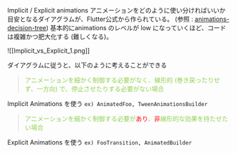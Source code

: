 

Implicit / Explicit animations アニメーションをどのように使い分ければいいか目安となるダイアグラムが、Flutter公式から作られている。 (参照 : [animations-decision-tree](https://docs.flutter.dev/assets/images/docs/ui/animations/animation-decision-tree.png))
基本的にanimations のレベルが low になっていくほど、コードは複雑かつ肥大化する (難しくなる)。

![[Implicit_vs_Explicit_1.png]]

ダイアグラムに従うと、以下のように考えることができる

><font color="#92d050">アニメーションを細かく制御する必要がなく、線形的 (巻き戻ったりせず、一方向) で、停止させたりする必要がない場合</font>

Implicit Animations を使う
	`ex) AnimatedFoo, TweenAnimationsBuilder`


><font color="#92d050">アニメーションを細かく制御する必要が<font color="#ff0000">あり</font>、<font color="#ff0000">非</font>線形的な効果を持たせたい場合</font>

Explicit Animations を使う
	`ex) FooTransition, AnimatedBuilder`
